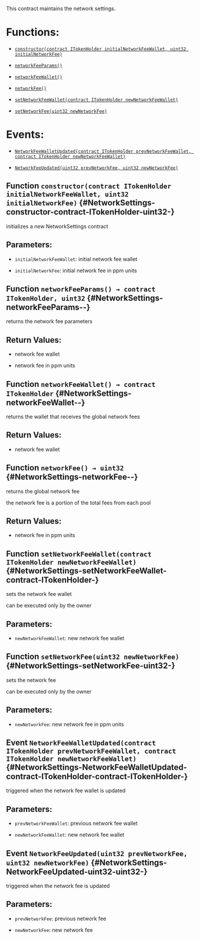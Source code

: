 This contract maintains the network settings.

# Functions:

- [`constructor(contract ITokenHolder initialNetworkFeeWallet, uint32 initialNetworkFee)`](#NetworkSettings-constructor-contract-ITokenHolder-uint32-)

- [`networkFeeParams()`](#NetworkSettings-networkFeeParams--)

- [`networkFeeWallet()`](#NetworkSettings-networkFeeWallet--)

- [`networkFee()`](#NetworkSettings-networkFee--)

- [`setNetworkFeeWallet(contract ITokenHolder newNetworkFeeWallet)`](#NetworkSettings-setNetworkFeeWallet-contract-ITokenHolder-)

- [`setNetworkFee(uint32 newNetworkFee)`](#NetworkSettings-setNetworkFee-uint32-)

# Events:

- [`NetworkFeeWalletUpdated(contract ITokenHolder prevNetworkFeeWallet, contract ITokenHolder newNetworkFeeWallet)`](#NetworkSettings-NetworkFeeWalletUpdated-contract-ITokenHolder-contract-ITokenHolder-)

- [`NetworkFeeUpdated(uint32 prevNetworkFee, uint32 newNetworkFee)`](#NetworkSettings-NetworkFeeUpdated-uint32-uint32-)

## Function `constructor(contract ITokenHolder initialNetworkFeeWallet, uint32 initialNetworkFee)` {#NetworkSettings-constructor-contract-ITokenHolder-uint32-}

initializes a new NetworkSettings contract

## Parameters:

- `initialNetworkFeeWallet`: initial network fee wallet

- `initialNetworkFee`: initial network fee in ppm units

## Function `networkFeeParams() → contract ITokenHolder, uint32` {#NetworkSettings-networkFeeParams--}

returns the network fee parameters

## Return Values:

- network fee wallet

- network fee in ppm units

## Function `networkFeeWallet() → contract ITokenHolder` {#NetworkSettings-networkFeeWallet--}

returns the wallet that receives the global network fees

## Return Values:

- network fee wallet

## Function `networkFee() → uint32` {#NetworkSettings-networkFee--}

returns the global network fee

the network fee is a portion of the total fees from each pool

## Return Values:

- network fee in ppm units

## Function `setNetworkFeeWallet(contract ITokenHolder newNetworkFeeWallet)` {#NetworkSettings-setNetworkFeeWallet-contract-ITokenHolder-}

sets the network fee wallet

can be executed only by the owner

## Parameters:

- `newNetworkFeeWallet`: new network fee wallet

## Function `setNetworkFee(uint32 newNetworkFee)` {#NetworkSettings-setNetworkFee-uint32-}

sets the network fee

can be executed only by the owner

## Parameters:

- `newNetworkFee`: new network fee in ppm units

## Event `NetworkFeeWalletUpdated(contract ITokenHolder prevNetworkFeeWallet, contract ITokenHolder newNetworkFeeWallet)` {#NetworkSettings-NetworkFeeWalletUpdated-contract-ITokenHolder-contract-ITokenHolder-}

triggered when the network fee wallet is updated

## Parameters:

- `prevNetworkFeeWallet`:  previous network fee wallet

- `newNetworkFeeWallet`:   new network fee wallet

## Event `NetworkFeeUpdated(uint32 prevNetworkFee, uint32 newNetworkFee)` {#NetworkSettings-NetworkFeeUpdated-uint32-uint32-}

triggered when the network fee is updated

## Parameters:

- `prevNetworkFee`:    previous network fee

- `newNetworkFee`:     new network fee
